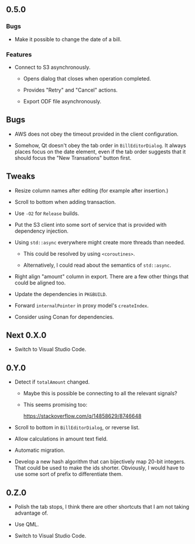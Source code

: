 ## 0.5.0

### Bugs

-   Make it possible to change the date of a bill.

### Features

-   Connect to S3 asynchronously.

    -   Opens dialog that closes when operation completed.
    
    -   Provides "Retry" and "Cancel" actions.

    -   Export ODF file asynchronously.

## Bugs

-   AWS does not obey the timeout provided in the client configuration.

-   Somehow, Qt doesn't obey the tab order in `BillEditorDialog`.
    It always places focus on the date element, even if the tab order suggests that it should focus the "New Transations"
    button first.

## Tweaks

-   Resize column names after editing (for example after insertion.)

-   Scroll to bottom when adding transaction.

-   Use `-O2` for `Release` builds.

-   Put the S3 client into some sort of service that is provided with dependency injection.

-   Using `std::async` everywhere might create more threads than needed.

    -   This could be resolved by using `<coroutines>`.
    
    -   Alternatively, I could read about the semantics of `std::async`.

-   Right align "amount" column in export.
    There are a few other things that could be aligned too.

-   Update the dependencies in `PKGBUILD`.

-   Forward `internalPointer` in proxy model's `createIndex`.

-   Consider using Conan for dependencies.

## Next 0.X.0

-   Switch to Visual Studio Code.

## 0.Y.0

-   Detect if `totalAmount` changed.

    -   Maybe this is possible be connecting to all the relevant signals?

    -   This seems promising too:
    
        https://stackoverflow.com/q/14858629/8746648

-   Scroll to bottom in `BillEditorDialog`, or reverse list.

-   Allow calculations in amount text field.

-   Automatic migration.

-   Develop a new hash algorithm that can bijectively map 20-bit integers.
    That could be used to make the ids shorter.
    Obviously, I would have to use some sort of prefix to differentiate them.

## 0.Z.0

-   Polish the tab stops, I think there are other shortcuts that I am not taking advantage of.

-   Use QML.

-   Switch to Visual Studio Code.
